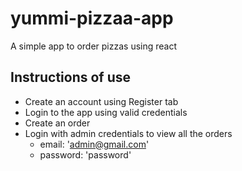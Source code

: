 # yummi-pizzaa-app
A simple app to order pizzas using react

## Instructions of use

* Create an account using Register tab
* Login to the app using valid credentials
* Create an order 
* Login with admin credentials to view all the orders 
    * email: 'admin@gmail.com'
    * password: 'password'
